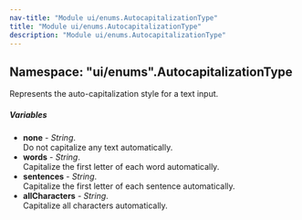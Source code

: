 ```yaml
---
nav-title: "Module ui/enums.AutocapitalizationType"
title: "Module ui/enums.AutocapitalizationType"
description: "Module ui/enums.AutocapitalizationType"
---
```

## Namespace: "ui/enums".AutocapitalizationType
Represents the auto-capitalization style for a text input.

##### Variables
 - **none** - _String_.    
  Do not capitalize any text automatically.
 - **words** - _String_.    
  Capitalize the first letter of each word automatically. 
 - **sentences** - _String_.    
  Capitalize the first letter of each sentence automatically. 
 - **allCharacters** - _String_.    
  Capitalize all characters automatically. 